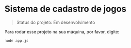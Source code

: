 <h1>Sistema de cadastro de jogos</h1>

> Status do projeto: Em desenvolvimento

Para rodar esse projeto na sua máquina, por favor, digite:

```
node app.js
```

